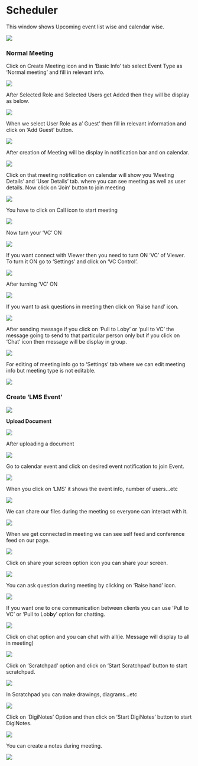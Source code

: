 # Scheduler

This window shows Upcoming event list wise and calendar wise.

![](../.gitbook/assets/image%20%28115%29.png)

###  **Normal Meeting**

Click on Create Meeting icon and in ‘Basic Info’ tab select Event Type as ‘Normal meeting’ and fill in relevant info.

![](../.gitbook/assets/image%20%28133%29.png)

After Selected Role and Selected Users get Added then they will be display as below.

![](../.gitbook/assets/image%20%28188%29.png)

When we select User Role as a’ Guest’ then fill in relevant information and click on ‘Add Guest’ button.

![](../.gitbook/assets/image%20%28113%29.png)

After creation of Meeting will be display in notification bar and on calendar.

![](../.gitbook/assets/image%20%2883%29.png)

Click on that meeting notification on calendar will show you ‘Meeting Details’ and ‘User Details’ tab. where you can see meeting as well as user details. Now click on ‘Join’ button to join meeting

![](../.gitbook/assets/image%20%2890%29.png)

You have to click on Call icon to start meeting

![](../.gitbook/assets/image%20%28107%29.png)

Now turn your ‘VC’ ON

![](../.gitbook/assets/image%20%2874%29.png)

If you want connect with Viewer then you need to turn ON ‘VC’ of Viewer. To turn it ON go to ‘Settings’ and click on ‘VC Control’.

![](../.gitbook/assets/image%20%28143%29.png)

After turning ‘VC’ ON

![](../.gitbook/assets/image%20%2876%29.png)

If you want to ask questions in meeting then click on ‘Raise hand’ icon.

![](../.gitbook/assets/image%20%28159%29.png)

After sending message if you click on ‘Pull to Loby’ or ‘pull to VC’ the message going to send to that particular person only but if you click on ‘Chat’ icon then message will be display in group.

![](../.gitbook/assets/image%20%28125%29.png)

For editing of meeting info go to ‘Settings’ tab where we can edit meeting info but meeting type is not editable.

![](../.gitbook/assets/image%20%2853%29.png)

###  **Create ‘LMS Event’**

![](../.gitbook/assets/image%20%2888%29.png)

 **Upload Document**

![](../.gitbook/assets/image%20%28152%29.png)

After uploading a document

![](../.gitbook/assets/image%20%2872%29.png)

Go to calendar event and click on desired event notification to join Event.

![](../.gitbook/assets/image%20%2846%29.png)

When you click on ‘LMS’ it shows the event info, number of users…etc

![](../.gitbook/assets/image%20%285%29.png)

We can share our files during the meeting so everyone can interact with it.

![](../.gitbook/assets/image%20%28191%29.png)

When we get connected in meeting we can see self feed and conference feed on our page.

![](../.gitbook/assets/image%20%28120%29.png)

Click on share your screen option icon you can share your screen.

![](../.gitbook/assets/image%20%28155%29.png)

You can ask question during meeting by clicking on ‘Raise hand’ icon.

![](../.gitbook/assets/image%20%2885%29.png)

If you want one to one communication between clients you can use ‘Pull to VC’ or ‘Pull to Lob**b**y’ option for chatting.

![](../.gitbook/assets/image%20%28186%29.png)

Click on chat option and you can chat with all\(ie. Message will display to all in meeting\)

![](../.gitbook/assets/image%20%28164%29.png)

Click on ‘Scratchpad’ option and click on ‘Start Scratchpad’ button to start scratchpad.

![](../.gitbook/assets/image%20%2848%29.png)

In Scratchpad you can make drawings, diagrams…etc

![](../.gitbook/assets/image%20%2841%29.png)

Click on ‘DigiNotes’ Option and then click on ‘Start DigiNotes’ button to start DigiNotes.

![](../.gitbook/assets/image%20%2865%29.png)

You can create a notes during meeting.

![](../.gitbook/assets/image%20%28173%29.png)



